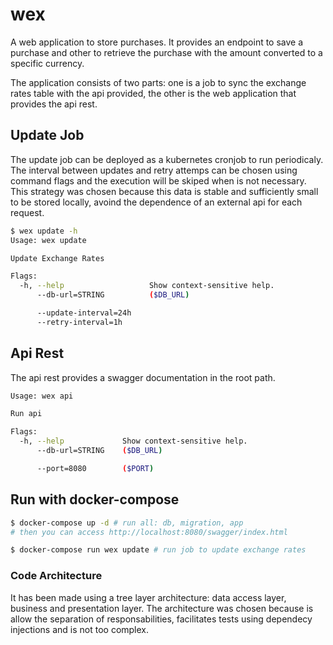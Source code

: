 # wex

A web application to store purchases. It provides an endpoint to save a purchase and other to retrieve the purchase with the amount converted to a specific currency.

The application consists of two parts: one is a job to sync the exchange rates table with the api provided, the other is the web application that provides the api rest. 

## Update Job
The update job can be deployed as a kubernetes cronjob to run periodicaly. The interval between updates and retry attemps can be chosen using command flags and the execution will be skiped when is not necessary. This strategy was chosen because this data is stable and sufficiently small to be stored locally, avoind the dependence of an external api for each request.
```bash
$ wex update -h
Usage: wex update

Update Exchange Rates

Flags:
  -h, --help                   Show context-sensitive help.
      --db-url=STRING          ($DB_URL)

      --update-interval=24h
      --retry-interval=1h
```

## Api Rest
The api rest provides a swagger documentation in the root path.

```bash
Usage: wex api

Run api

Flags:
  -h, --help             Show context-sensitive help.
      --db-url=STRING    ($DB_URL)

      --port=8080        ($PORT)
```

## Run with docker-compose
```bash
$ docker-compose up -d # run all: db, migration, app
# then you can access http://localhost:8080/swagger/index.html
```
```bash
$ docker-compose run wex update # run job to update exchange rates
```
### Code Architecture
It has been made using a tree layer architecture: data access layer, business and presentation layer. The architecture was chosen because is allow the separation of responsabilities, facilitates tests using dependecy injections and is not too complex.
